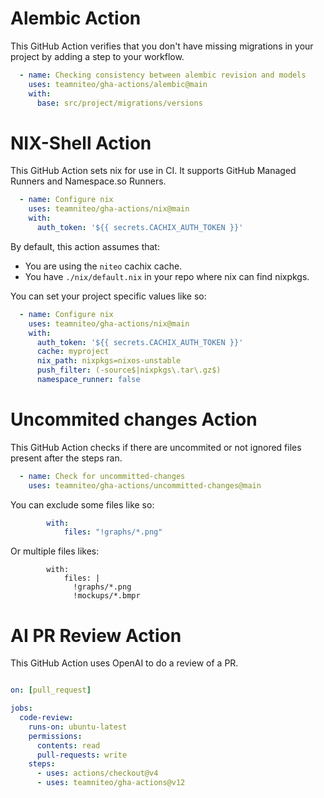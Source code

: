 # Alembic Action

This GitHub Action verifies that you don't have missing migrations in your project
by adding a step to your workflow.

```yaml
  - name: Checking consistency between alembic revision and models
    uses: teamniteo/gha-actions/alembic@main
    with:
      base: src/project/migrations/versions
```

# NIX-Shell Action

This GitHub Action sets nix for use in CI. It supports GitHub Managed Runners
and Namespace.so Runners. 

```yaml
  - name: Configure nix
    uses: teamniteo/gha-actions/nix@main
    with:
      auth_token: '${{ secrets.CACHIX_AUTH_TOKEN }}'
```

By default, this action assumes that:
* You are using the `niteo` cachix cache.
* You have `./nix/default.nix` in your repo where nix can find nixpkgs.

You can set your project specific values like so:

```yaml
  - name: Configure nix
    uses: teamniteo/gha-actions/nix@main
    with:
      auth_token: '${{ secrets.CACHIX_AUTH_TOKEN }}'
      cache: myproject
      nix_path: nixpkgs=nixos-unstable
      push_filter: (-source$|nixpkgs\.tar\.gz$)
      namespace_runner: false
```


# Uncommited changes Action

This GitHub Action checks if there are uncommited or not ignored files present after the steps ran.

```yaml
  - name: Check for uncommitted-changes
    uses: teamniteo/gha-actions/uncommitted-changes@main
```

You can exclude some files like so:

```yaml
        with:
            files: "!graphs/*.png"
```

Or multiple files likes:

```
        with:
            files: |
              !graphs/*.png
              !mockups/*.bmpr
```

# AI PR Review Action

This GitHub Action uses OpenAI to do a review of a PR.

```yaml

on: [pull_request]

jobs:
  code-review:
    runs-on: ubuntu-latest
    permissions:
      contents: read
      pull-requests: write
    steps:
      - uses: actions/checkout@v4
      - uses: teamniteo/gha-actions@v12
```
